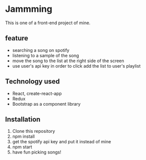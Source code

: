 # Jammming
This is one of a front-end project of mine.

## feature
- searching a song on spotify
- listening to a sample of the song
- move the song to the list at the right side of the screen
- use user's api key in order to click add the list to user's playlist

## Technology used
- React, create-react-app
- Redux
- Bootstrap as a component library

## Installation
1. Clone this repository
2. npm install
3. get the spotify api key and put it instead of mine
4. npm start
5. have fun picking songs!
